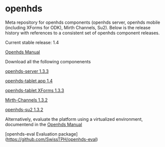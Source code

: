 openhds
=======

Meta repository for openhds components (openhds server, openhds mobile (including XForms for ODK), Mirth Channels, Su2). Below is the release history with references to a consistent set of openhds component releases.

Current stable release: 1.4

[Openhds Manual](https://github.com/SwissTPH/openhds/blob/master/doc/OpenHDS_Manual.pdf?raw=true)

Download all the following componenents

[openhds-server 1.3.3](https://github.com/SwissTPH/openhds-server/releases/download/1.3.3release/openhds.war)

[openhds-tablet app 1.4](https://github.com/SwissTPH/openhds-tablet/releases/download/1.4/openhdstablet_1_4.apk)

[openhds-tablet XForms 1.3.3](https://github.com/SwissTPH/openhds-tablet/releases/download/1.3.3release/xlsforms-1.3.3.zip)

[Mirth-Channels 1.3.2](https://github.com/SwissTPH/Mirth-Channels/releases/download/1.3.2/Mirth-Channels.zip)

[openhds-su2 1.3.2](https://github.com/SwissTPH/openhds-su2/archive/v1.3.2.zip)

Alternatively, evaluate the platform using a virtualized environment, documentend in the [Openhds Manual](https://github.com/SwissTPH/openhds/blob/master/doc/OpenHDS_Manual.pdf?raw=true)

[openhds-eval Evaluation package] (https://github.com/SwissTPH/openhds-eval) 


